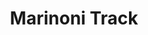 ---
layout: frames
catagory: frames
title: Marinoni Track
image: frames/marinoni.jpg
price: $850
alt: Marinoni bike frame
desc: The PISTA, very versatile and entirely repairable, allows the cyclist to participate in almost any track event.
---